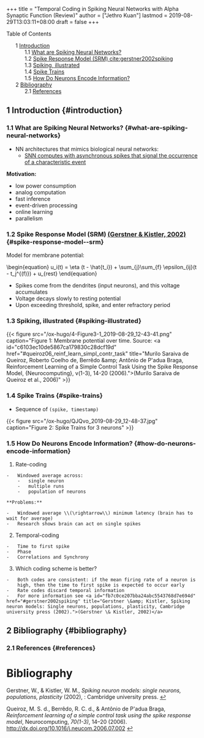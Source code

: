 +++
title = "Temporal Coding in Spiking Neural Networks with Alpha Synaptic Function (Review)"
author = ["Jethro Kuan"]
lastmod = 2019-08-29T13:03:11+08:00
draft = false
+++

<style>
  .ox-hugo-toc ul {
    list-style: none;
  }
</style>
<div class="ox-hugo-toc toc">
<div></div>

<div class="heading">Table of Contents</div>

- <span class="section-num">1</span> [Introduction](#introduction)
    - <span class="section-num">1.1</span> [What are Spiking Neural Networks?](#what-are-spiking-neural-networks)
    - <span class="section-num">1.2</span> [Spike Response Model (SRM) cite:gerstner2002spiking](#spike-response-model--srm)
    - <span class="section-num">1.3</span> [Spiking, illustrated](#spiking-illustrated)
    - <span class="section-num">1.4</span> [Spike Trains](#spike-trains)
    - <span class="section-num">1.5</span> [How Do Neurons Encode Information?](#how-do-neurons-encode-information)
- <span class="section-num">2</span> [Bibliography](#bibliography)
    - <span class="section-num">2.1</span> [References](#references)

</div>
<!--endtoc-->



## <span class="section-num">1</span> Introduction {#introduction}


### <span class="section-num">1.1</span> What are Spiking Neural Networks? {#what-are-spiking-neural-networks}

-   NN architectures that mimics biological neural networks:
    -   [SNN computes with asynchronous spikes that signal the occurrence
        of a characteristic event](https://www.youtube.com/watch?v=3JQ3hYko51Y&feature=youtu.be)

**Motivation:**

-   low power consumption
-   analog computation
-   fast inference
-   event-driven processing
-   online learning
-   parallelism


### <span class="section-num">1.2</span> Spike Response Model (SRM) <a id="fb7c0ce207bba24abc5543768d7e694d" href="#gerstner2002spiking" title="Gerstner \&amp; Kistler, Spiking neuron models: Single neurons, populations, plasticity, Cambridge university press (2002).">(Gerstner \& Kistler, 2002)</a> {#spike-response-model--srm}

Model for membrane potential:

\begin{equation}
  u\_i(t) = \eta (t - \hat{t\_i}) + \sum\_{j}\sum\_{f} \epsilon\_{ij}(t - t\_j^{(f)}) + u\_{rest}
\end{equation}

-   Spikes come from the dendrites (input neurons), and this voltage accumulates
-   Voltage decays slowly to resting potential
-   Upon exceeding threshold, spike, and enter refractory period


### <span class="section-num">1.3</span> Spiking, illustrated {#spiking-illustrated}

{{< figure src="/ox-hugo/4-Figure3-1_2019-08-29_12-43-41.png" caption="Figure 1: Membrane potential over time. Source: <a id=\"c6103ec10de5867ca179830c28dcf19d\" href=\"#queiroz06_reinf_learn_simpl_contr_task\" title=\"Murilo Saraiva de Queiroz, Roberto Coelho de, Berr&#234;do \&amp; Ant&#244;nio de P\'adua Braga, Reinforcement Learning of a Simple Control Task  Using the Spike Response Model, {Neurocomputing}, v(1-3), 14-20 (2006).\">(Murilo Saraiva de Queiroz et al., 2006)</a>" >}}


### <span class="section-num">1.4</span> Spike Trains {#spike-trains}

-   Sequence of `(spike, timestamp)`

{{< figure src="/ox-hugo/QJQvo_2019-08-29_12-48-37.jpg" caption="Figure 2: Spike Trains for 3 neurons" >}}


### <span class="section-num">1.5</span> How Do Neurons Encode Information? {#how-do-neurons-encode-information}

1.   Rate-coding

    -   Windowed average across:
        -   single neuron
        -   multiple runs
        -   population of neurons

    **Problems:**

    -   Windowed average \\(\rightarrow\\) minimum latency (brain has to wait for average)
    -   Research shows brain can act on single spikes

2.   Temporal-coding

    -   Time to first spike
    -   Phase
    -   Correlations and Synchrony

3.   Which coding scheme is better?

    -   Both codes are consistent: if the mean firing rate of a neuron is
        high, then the time to first spike is expected to occur early
    -   Rate codes discard temporal information
    -   For more information see <a id="fb7c0ce207bba24abc5543768d7e694d" href="#gerstner2002spiking" title="Gerstner \&amp; Kistler, Spiking neuron models: Single neurons, populations, plasticity, Cambridge university press (2002).">(Gerstner \& Kistler, 2002)</a>


## <span class="section-num">2</span> Bibliography {#bibliography}


### <span class="section-num">2.1</span> References {#references}


# Bibliography
<a id="gerstner2002spiking"></a>Gerstner, W., & Kistler, W. M., *Spiking neuron models: single neurons, populations, plasticity* (2002), : Cambridge university press. [↩](#fb7c0ce207bba24abc5543768d7e694d)

<a id="queiroz06_reinf_learn_simpl_contr_task"></a>Queiroz, M. S. d., Berrêdo, R. C. d., & Antônio de P\'adua Braga, *Reinforcement learning of a simple control task using the spike response model*, Neurocomputing, *70(1-3)*, 14–20 (2006).  http://dx.doi.org/10.1016/j.neucom.2006.07.002 [↩](#c6103ec10de5867ca179830c28dcf19d)
